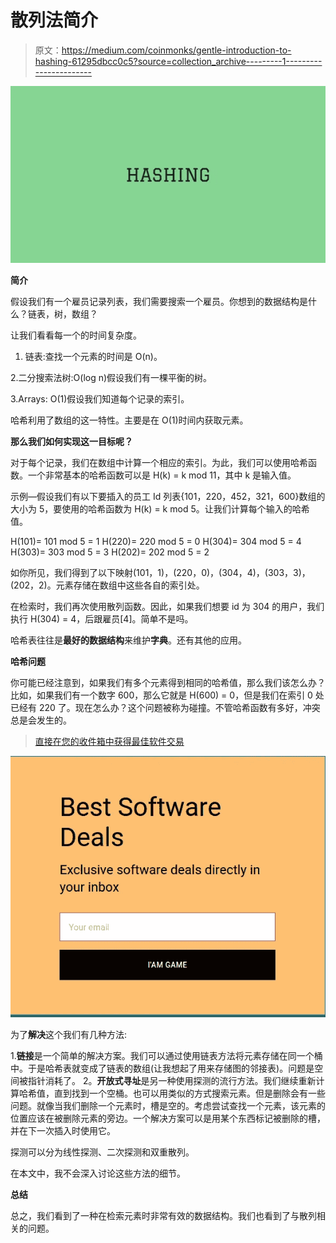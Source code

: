 # 散列法简介

> 原文：<https://medium.com/coinmonks/gentle-introduction-to-hashing-61295dbcc0c5?source=collection_archive---------1----------------------->

![](img/1f157388436bfccad777aa97bcb6303c.png)

**简介**

假设我们有一个雇员记录列表，我们需要搜索一个雇员。你想到的数据结构是什么？链表，树，数组？

让我们看看每一个的时间复杂度。

1.  链表:查找一个元素的时间是 O(n)。

2.二分搜索法树:O(log n)假设我们有一棵平衡的树。

3.Arrays: O(1)假设我们知道每个记录的索引。

哈希利用了数组的这一特性。主要是在 O(1)时间内获取元素。

**那么我们如何实现这一目标呢？**

对于每个记录，我们在数组中计算一个相应的索引。为此，我们可以使用哈希函数。一个非常基本的哈希函数可以是 H(k) = k mod 11，其中 k 是输入值。

示例—假设我们有以下要插入的员工 Id 列表{101，220，452，321，600}数组的大小为 5，要使用的哈希函数为 H(k) = k mod 5。让我们计算每个输入的哈希值。

H(101)= 101 mod 5 = 1
H(220)= 220 mod 5 = 0
H(304)= 304 mod 5 = 4
H(303)= 303 mod 5 = 3
H(202)= 202 mod 5 = 2

如你所见，我们得到了以下映射(101，1)，(220，0)，(304，4)，(303，3)，(202，2)。元素存储在数组中这些各自的索引处。

在检索时，我们再次使用散列函数。因此，如果我们想要 id 为 304 的用户，我们执行 H(304) = 4，后跟雇员[4]。简单不是吗。

哈希表往往是**最好的数据结构**来维护**字典**。还有其他的应用。

**哈希问题**

你可能已经注意到，如果我们有多个元素得到相同的哈希值，那么我们该怎么办？比如，如果我们有一个数字 600，那么它就是 H(600) = 0，但是我们在索引 0 处已经有 220 了。现在怎么办？这个问题被称为碰撞。不管哈希函数有多好，冲突总是会发生的。

> [直接在您的收件箱中获得最佳软件交易](https://coincodecap.com/?utm_source=coinmonks)

[![](img/7c0b3dfdcbfea594cc0ae7d4f9bf6fcb.png)](https://coincodecap.com/?utm_source=coinmonks)

为了**解决**这个我们有几种方法:

1.**链接**是一个简单的解决方案。我们可以通过使用链表方法将元素存储在同一个桶中。于是哈希表就变成了链表的数组(让我想起了用来存储图的邻接表)。问题是空间被指针消耗了。
2。**开放式寻址**是另一种使用探测的流行方法。我们继续重新计算哈希值，直到找到一个空桶。也可以用类似的方式搜索元素。但是删除会有一些问题。就像当我们删除一个元素时，槽是空的。考虑尝试查找一个元素，该元素的位置应该在被删除元素的旁边。一个解决方案可以是用某个东西标记被删除的槽，并在下一次插入时使用它。

探测可以分为线性探测、二次探测和双重散列。

在本文中，我不会深入讨论这些方法的细节。

**总结**

总之，我们看到了一种在检索元素时非常有效的数据结构。我们也看到了与散列相关的问题。